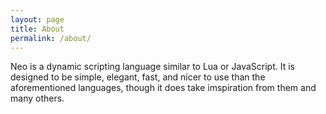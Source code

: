 ```yaml
---
layout: page
title: About
permalink: /about/
---
```

Neo is a dynamic scripting language similar to Lua or JavaScript. It is designed to be simple, elegant, fast, and nicer to use than the aforementioned languages, though it does take imspiration from them and many others.